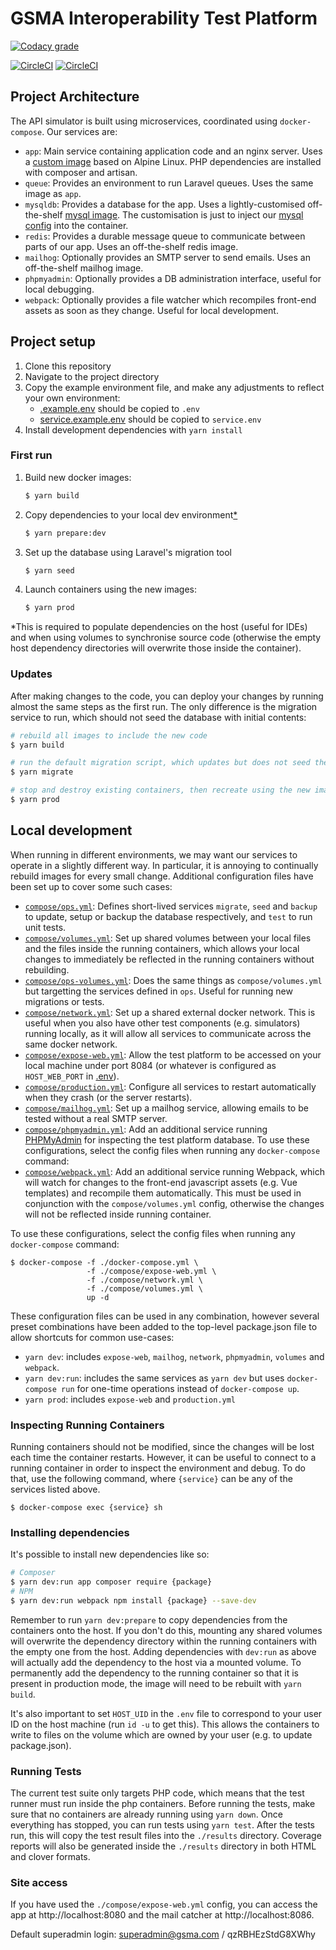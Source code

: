# GSMA Interoperability Test Platform

[![Codacy grade](https://img.shields.io/codacy/grade/8ff2b7590e13431dad7032a973d908fd?logo=codacy)](https://www.codacy.com/gh/gsmainclusivetechlab/interop-test-platform?utm_source=github.com&utm_medium=referral&utm_content=gsmainclusivetechlab/interop-test-platform&utm_campaign=Badge_Grade)

[![CircleCI](https://img.shields.io/circleci/build/github/gsmainclusivetechlab/interop-test-platform/master?label=Master&logo=circleCI&token=7cc80f8c435154849e1f57a8708d8765da9ffa1a)](https://app.circleci.com/pipelines/github/gsmainclusivetechlab/interop-test-platform?branch=master)
[![CircleCI](https://img.shields.io/circleci/build/github/gsmainclusivetechlab/interop-test-platform/develop?label=Develop&logo=circleCI&token=7cc80f8c435154849e1f57a8708d8765da9ffa1a)](https://app.circleci.com/pipelines/github/gsmainclusivetechlab/interop-test-platform?branch=develop)

## Project Architecture

The API simulator is built using microservices, coordinated using
`docker-compose`. Our services are:

-   `app`: Main service containing application code and an nginx server. Uses a
    [custom image](./src/Dockerfile) based on Alpine Linux. PHP dependencies are
    installed with composer and artisan.
-   `queue`: Provides an environment to run Laravel queues. Uses the same image
    as `app`.
-   `mysqldb`: Provides a database for the app. Uses a lightly-customised
    off-the-shelf [mysql image](./mysqldb/Dockerfile.mysqldb). The customisation
    is just to inject our [mysql config](./mysqldb/my.cnf) into the container.
-   `redis`: Provides a durable message queue to communicate between parts of
    our app. Uses an off-the-shelf redis image.
-   `mailhog`: Optionally provides an SMTP server to send emails. Uses an
    off-the-shelf mailhog image.
-   `phpmyadmin`: Optionally provides a DB administration interface, useful for
    local debugging.
-   `webpack`: Optionally provides a file watcher which recompiles front-end
    assets as soon as they change. Useful for local development.

## Project setup

1. Clone this repository
2. Navigate to the project directory
3. Copy the example environment file, and make any adjustments to reflect your
   own environment:
    - [.example.env](./.example.env) should be copied to `.env`
    - [service.example.env](./service.example.env) should be copied to
      `service.env`
4. Install development dependencies with `yarn install`

### First run

1. Build new docker images:
    ```bash
    $ yarn build
    ```
2. Copy dependencies to your local dev environment[\*](#1)
    ```bash
    $ yarn prepare:dev
    ```
3. Set up the database using Laravel's migration tool
    ```bash
    $ yarn seed
    ```
4. Launch containers using the new images:
    ```bash
    $ yarn prod
    ```

<span id="1">\*</span>This is required to populate dependencies on the host
(useful for IDEs) and when using volumes to synchronise source code (otherwise
the empty host dependency directories will overwrite those inside the
container).

### Updates

After making changes to the code, you can deploy your changes by running almost
the same steps as the first run. The only difference is the migration service to
run, which should not seed the database with initial contents:

```bash
# rebuild all images to include the new code
$ yarn build

# run the default migration script, which updates but does not seed the database
$ yarn migrate

# stop and destroy existing containers, then recreate using the new images
$ yarn prod
```

## Local development

When running in different environments, we may want our services to operate in a
slightly different way. In particular, it is annoying to continually rebuild
images for every small change. Additional configuration files have been set up
to cover some such cases:

-   [`compose/ops.yml`](./compose/ops.yml): Defines short-lived services
    `migrate`, `seed` and `backup` to update, setup or backup the database
    respectively, and `test` to run unit tests.
-   [`compose/volumes.yml`](./compose/volumes.yml): Set up shared volumes
    between your local files and the files inside the running containers, which
    allows your local changes to immediately be reflected in the running
    containers without rebuilding.
-   [`compose/ops-volumes.yml`](./compose/ops-volumes.yml): Does the same things
    as `compose/volumes.yml` but targetting the services defined in `ops`.
    Useful for running new migrations or tests.
-   [`compose/network.yml`](./compose/network.yml): Set up a shared external
    docker network. This is useful when you also have other test components
    (e.g. simulators) running locally, as it will allow all services to
    communicate across the same docker network.
-   [`compose/expose-web.yml`](./compose/expose-web.yml): Allow the test
    platform to be accessed on your local machine under port 8084 (or whatever
    is configured as `HOST_WEB_PORT` in [.env](./.example.env)).
-   [`compose/production.yml`](./compose/production.yml): Configure all services
    to restart automatically when they crash (or the server restarts).
-   [`compose/mailhog.yml`](./compose/mailhog.yml): Set up a mailhog service,
    allowing emails to be tested without a real SMTP server.
-   [`compose/phpmyadmin.yml`](./compose/phpmyadmin.yml): Add an additional
    service running [PHPMyAdmin](https://www.phpmyadmin.net/) for inspecting the
    test platform database. To use these configurations, select the config files
    when running any `docker-compose` command:
-   [`compose/webpack.yml`](./compose/webpack.yml): Add an additional service
    running Webpack, which will watch for changes to the front-end javascript
    assets (e.g. Vue templates) and recompile them automatically. This must be
    used in conjunction with the `compose/volumes.yml` config, otherwise the
    changes will not be reflected inside running container.

To use these configurations, select the config files when running any
`docker-compose` command:

```
$ docker-compose -f ./docker-compose.yml \
                 -f ./compose/expose-web.yml \
                 -f ./compose/network.yml \
                 -f ./compose/volumes.yml \
                 up -d
```

These configuration files can be used in any combination, however several preset
combinations have been added to the top-level package.json file to allow
shortcuts for common use-cases:

-   `yarn dev`: includes `expose-web`, `mailhog`, `network`, `phpmyadmin`,
    `volumes` and `webpack`.
-   `yarn dev:run`: includes the same services as `yarn dev` but uses
    `docker-compose run` for one-time operations instead of `docker-compose up`.
-   `yarn prod`: includes `expose-web` and `production.yml`

### Inspecting Running Containers

Running containers should not be modified, since the changes will be lost each
time the container restarts. However, it can be useful to connect to a running
container in order to inspect the environment and debug. To do that, use the
following command, where `{service}` can be any of the services listed above.

```
$ docker-compose exec {service} sh
```

### Installing dependencies

It's possible to install new dependencies like so:

```bash
# Composer
$ yarn dev:run app composer require {package}
# NPM
$ yarn dev:run webpack npm install {package} --save-dev
```

Remember to run `yarn dev:prepare` to copy dependencies from the containers onto
the host. If you don't do this, mounting any shared volumes will overwrite the
dependency directory within the running containers with the empty one from the
host. Adding dependencies with `dev:run` as above will actually add the
dependency to the host via a mounted volume. To permanently add the dependency
to the running container so that it is present in production mode, the image
will need to be rebuilt with `yarn build`.

It's also important to set `HOST_UID` in the `.env` file to correspond to your
user ID on the host machine (run `id -u` to get this). This allows the
containers to write to files on the volume which are owned by your user (e.g. to
update package.json).

### Running Tests

The current test suite only targets PHP code, which means that the test runner
must run inside the php containers. Before running the tests, make sure that no
containers are already running using `yarn down`. Once everything has stopped,
you can run tests using `yarn test`. After the tests run, this will copy the
test result files into the `./results` directory. Coverage reports will also be
generated inside the `./results` directory in both HTML and clover formats.

### Site access

If you have used the `./compose/expose-web.yml` config, you can access the app
at http://localhost:8080 and the mail catcher at http://localhost:8086.

Default superadmin login: superadmin@gsma.com / qzRBHEzStdG8XWhy
